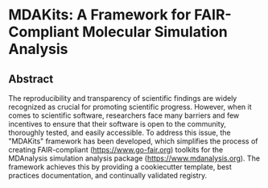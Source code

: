 # MDAKits: A Framework for FAIR-Compliant Molecular Simulation Analysis

## Abstract

The reproducibility and transparency of scientific findings are widely recognized as crucial for promoting scientific progress.
However, when it comes to scientific software, researchers face many barriers and few incentives to ensure that their software is open to the community, thoroughly tested, and easily accessible.
To address this issue, the "MDAKits" framework has been developed, which simplifies the process of creating FAIR-compliant (https://www.go-fair.org) toolkits for the MDAnalysis simulation analysis package (https://www.mdanalysis.org).
The framework achieves this by providing a cookiecutter template, best practices documentation, and continually validated registry.
